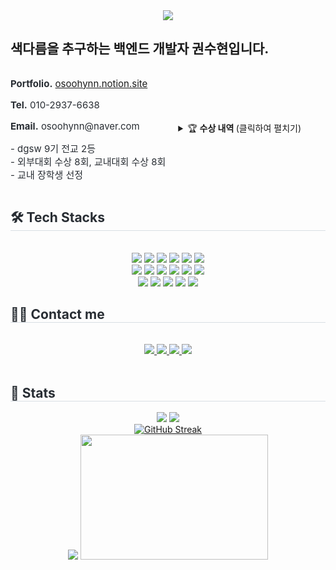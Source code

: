 
<!--
<a href="https://github.com/osoohynn"><img align="center" style="height:180px" src="https://github-readme-stats.vercel.app/api?username=osoohynn&show_icons=true&include_all_commits=true&theme=nord&hide_border=true" alt="권수현's github stats" /></a>

<a href="https://github.com/osoohynn"><img align="center" style="height:180px" src="https://github-readme-stats.vercel.app/api/top-langs/?username=osoohynn&layout=compact&theme=nord&hide_border=true" /></a>
-->

<div align= "center">
    <img src="https://capsule-render.vercel.app/api?type=waving&color=0:a3baff,100:4f4dff&height=180&text=Suhyun's%20GitHub&animation=blink&fontColor=ffffff&fontSize=60" />
</div>
<h2>색다름을 추구하는 백엔드 개발자 권수현입니다.</h2>

<div style="display: flex; align-items: center; justify-content: flex-start; text-align: left; gap: 20px;">
    <div style="font-weight: 400; font-size: 15px; color: #282d33;">
        <p><b>Portfolio.</b> <a href=https://osoohynn.notion.site>osoohynn.notion.site</a></p>
        <p><b>Tel.</b> 010-2937-6638</p>
        <p><b>Email.</b> osoohynn@naver.com</p>
        <p> - dgsw 9기 전교 2등<br> - 외부대회 수상 8회, 교내대회 수상 8회<br> - 교내 장학생 선정</p>
    </div>
    <details>
  <summary>🏆 <b> 수상 내역 </b> (클릭하여 펼치기)</summary>

  - 2024 05 | 꿈 발표 대회 2위 (은상)  
  - 2024 05 | SW 아이디어톤 1위  
  - 2024 07 | 교내 발명품 경진대회 우수상  
  - 2024 08 | 사회과목 교과 우수상  
  - 2024 08 | 교내 다독상 2위  
  - 2024 08 | DGIST 코딩 오디세이 1위 (금상)  
  - 2024 08 | 해커그라운드 우수상  
  - 2024 10 | ICT 창업가 캠프 동상 & 협업상  
  - 2024 11 | 스마틴앱챌린지 우수상  
  - 2024 12 | 28회 앱잼 미래산업 최우수상  
  - 2024 12 | 교내 다독상 1위  
  - 2024 12 | 교내 소프트웨어로 나르샤 1위  
  - 2025 01 | 연암공대 AI 해커톤 대상  
  - 2025 02 | 교내 학생역량인증제 종합 2위 & 전공 분야 우수상  
  - 2025 02 | 29회 앱잼 생활정보 우수상
  - 2025 02 | 10회 하이톤 대상

</details>
</div>
    </div>
    <div style="text-align: left;">
    <h2 style="border-bottom: 1px solid #d8dee4; color: #282d33;"> 🛠️ Tech Stacks </h2> <br> 
    <div  align= "center"> <img src="https://img.shields.io/badge/Java-007396?style=for-the-badge&logo=Java&logoColor=white">
        <img src="https://img.shields.io/badge/Kotlin-7F52FF?style=for-the-badge&logo=kotlin&logoColor=white">
          <img src="https://img.shields.io/badge/Spring-6DB33F?style=for-the-badge&logo=Spring&logoColor=white">
          <img src="https://img.shields.io/badge/Spring Boot-6DB33F?style=for-the-badge&logo=Spring Boot&logoColor=white">
          <img src="https://img.shields.io/badge/Node.js-339933?style=for-the-badge&logo=Node.js&logoColor=white">
          <img src="https://img.shields.io/badge/Express-000000?style=for-the-badge&logo=Express&logoColor=white">
          <br/><img src="https://img.shields.io/badge/Django-092E20?style=for-the-badge&logo=Django&logoColor=white">
          <img src="https://img.shields.io/badge/Amazon AWS-232F3E?style=for-the-badge&logo=Amazon AWS&logoColor=white">
          <img src="https://img.shields.io/badge/FastAPI-009688?style=for-the-badge&logo=FastApi&logoColor=white">
          <img src="https://img.shields.io/badge/Docker-2496ED?style=for-the-badge&logo=Docker&logoColor=white">
          <img src="https://img.shields.io/badge/C-A8B9CC?style=for-the-badge&logo=C&logoColor=white">
          <img src="https://img.shields.io/badge/Javascript-F7DF1E?style=for-the-badge&logo=Javascript&logoColor=white">
          <br/><img src="https://img.shields.io/badge/Linux-FCC624?style=for-the-badge&logo=Linux&logoColor=white">
          <img src="https://img.shields.io/badge/MongoDB-47A248?style=for-the-badge&logo=MongoDB&logoColor=white">
          <img src="https://img.shields.io/badge/MySQL-4479A1?style=for-the-badge&logo=MySQL&logoColor=white">
          <img src="https://img.shields.io/badge/Tensorflow-FF6F00?style=for-the-badge&logo=Tensorflow&logoColor=white">
          <img src="https://img.shields.io/badge/Flask-000000?style=for-the-badge&logo=Flask&logoColor=white">
          <br/></div>
    </div>
    <div style="text-align: left;">
    <h2 style="border-bottom: 1px solid #d8dee4; color: #282d33;"> 🧑‍💻 Contact me </h2> <br> 
    <div align= "center"> <a href=https://www.instagram.com/osoohynn> <img src="https://img.shields.io/badge/Instagram-E4405F?style=for-the-badge&logo=Instagram&logoColor=white&link=https://www.instagram.com/osoohynn"> </a>
         <a href=https://velog.io/@su080915> <img src="https://img.shields.io/badge/Velog-20C997?style=for-the-badge&logo=Velog&logoColor=white&link=https://velog.io/@su080915"> </a>
         <a href=https://osoohynn.notion.site/\> <img src="https://img.shields.io/badge/Notion-000000?style=for-the-badge&logo=Notion&logoColor=white&link=https://osoohynn.notion.site/\"> </a>
        <a href=https://www.linkedin.com/in/osoohynn//\> <img src="https://img.shields.io/badge/LinkedIn-0077B5?style=for-the-badge&logo=LinkedIn&logoColor=white&link=https://www.linkedin.com/in/osoohynn/\"> </a>
          </div>  <br> 
    <div align= "center">  </div> 
    </div>
    <div style="text-align: left;"> 
    <h2 style="border-bottom: 1px solid #d8dee4; color: #282d33;"> 🏅 Stats </h2> <div align= "center"> <img src="https://github-readme-stats.vercel.app/api?username=osoohynn&theme=ambient_gradient&show_icons=true"
         /> <img src="https://github-readme-stats.vercel.app/api/top-langs/?username=osoohynn&layout=compact&theme=transparent"
           /> <a href="https://git.io/streak-stats"><br><img src="https://streak-stats.demolab.com?user=osoohynn" alt="GitHub Streak" /></a><br>
    <img src="http://mazandi.herokuapp.com/api?handle=dgsw1301&theme=warm"/><span> </span> <a href="https://github.com/devxb/gitanimals">
      <img
        src="https://render.gitanimals.org/lines/osoohynn?pet-id=645451270248723827"
        width="300"
        height="200"
      />
    </a>

  

<!--
**osoohynn/osoohynn** is a ✨ _special_ ✨ repository because its `README.md` (this file) appears on your GitHub profile.

Here are some ideas to get you started:

- 🔭 I’m currently working on ...
- 🌱 I’m currently learning ...
- 👯 I’m looking to collaborate on ...
- 🤔 I’m looking for help with ...
- 💬 Ask me about ...
- 📫 How to reach me: ...
- 😄 Pronouns: ...
- ⚡ Fun fact: ...
-->
